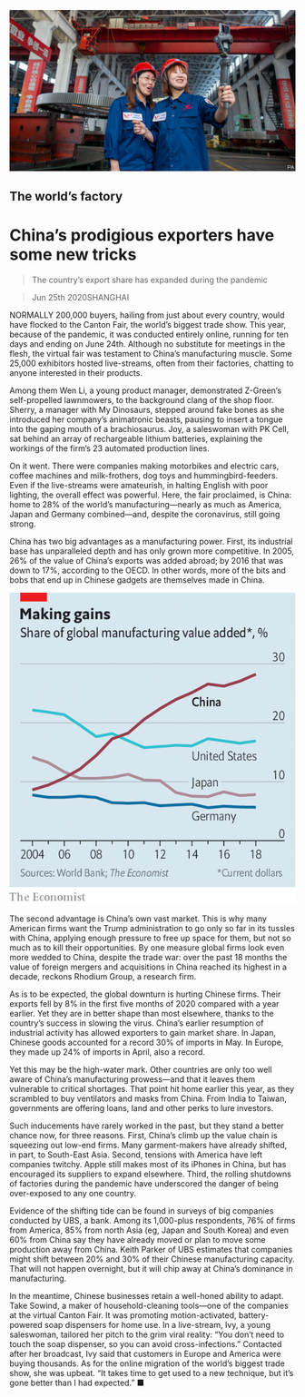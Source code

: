 ![](./images/20200627_FNP001_0.jpg)

## The world’s factory

# China’s prodigious exporters have some new tricks

> The country’s export share has expanded during the pandemic

> Jun 25th 2020SHANGHAI

NORMALLY 200,000 buyers, hailing from just about every country, would have flocked to the Canton Fair, the world’s biggest trade show. This year, because of the pandemic, it was conducted entirely online, running for ten days and ending on June 24th. Although no substitute for meetings in the flesh, the virtual fair was testament to China’s manufacturing muscle. Some 25,000 exhibitors hosted live-streams, often from their factories, chatting to anyone interested in their products.

Among them Wen Li, a young product manager, demonstrated Z-Green’s self-propelled lawnmowers, to the background clang of the shop floor. Sherry, a manager with My Dinosaurs, stepped around fake bones as she introduced her company’s animatronic beasts, pausing to insert a tongue into the gaping mouth of a brachiosaurus. Joy, a saleswoman with PK Cell, sat behind an array of rechargeable lithium batteries, explaining the workings of the firm’s 23 automated production lines.

On it went. There were companies making motorbikes and electric cars, coffee machines and milk-frothers, dog toys and hummingbird-feeders. Even if the live-streams were amateurish, in halting English with poor lighting, the overall effect was powerful. Here, the fair proclaimed, is China: home to 28% of the world’s manufacturing—nearly as much as America, Japan and Germany combined—and, despite the coronavirus, still going strong.

China has two big advantages as a manufacturing power. First, its industrial base has unparalleled depth and has only grown more competitive. In 2005, 26% of the value of China’s exports was added abroad; by 2016 that was down to 17%, according to the OECD. In other words, more of the bits and bobs that end up in Chinese gadgets are themselves made in China.

![](./images/20200627_FNC188.png)

The second advantage is China’s own vast market. This is why many American firms want the Trump administration to go only so far in its tussles with China, applying enough pressure to free up space for them, but not so much as to kill their opportunities. By one measure global firms look even more wedded to China, despite the trade war: over the past 18 months the value of foreign mergers and acquisitions in China reached its highest in a decade, reckons Rhodium Group, a research firm.

As is to be expected, the global downturn is hurting Chinese firms. Their exports fell by 8% in the first five months of 2020 compared with a year earlier. Yet they are in better shape than most elsewhere, thanks to the country’s success in slowing the virus. China’s earlier resumption of industrial activity has allowed exporters to gain market share. In Japan, Chinese goods accounted for a record 30% of imports in May. In Europe, they made up 24% of imports in April, also a record.

Yet this may be the high-water mark. Other countries are only too well aware of China’s manufacturing prowess—and that it leaves them vulnerable to critical shortages. That point hit home earlier this year, as they scrambled to buy ventilators and masks from China. From India to Taiwan, governments are offering loans, land and other perks to lure investors.

Such inducements have rarely worked in the past, but they stand a better chance now, for three reasons. First, China’s climb up the value chain is squeezing out low-end firms. Many garment-makers have already shifted, in part, to South-East Asia. Second, tensions with America have left companies twitchy. Apple still makes most of its iPhones in China, but has encouraged its suppliers to expand elsewhere. Third, the rolling shutdowns of factories during the pandemic have underscored the danger of being over-exposed to any one country.

Evidence of the shifting tide can be found in surveys of big companies conducted by UBS, a bank. Among its 1,000-plus respondents, 76% of firms from America, 85% from north Asia (eg, Japan and South Korea) and even 60% from China say they have already moved or plan to move some production away from China. Keith Parker of UBS estimates that companies might shift between 20% and 30% of their Chinese manufacturing capacity. That will not happen overnight, but it will chip away at China’s dominance in manufacturing.

In the meantime, Chinese businesses retain a well-honed ability to adapt. Take Sowind, a maker of household-cleaning tools—one of the companies at the virtual Canton Fair. It was promoting motion-activated, battery-powered soap dispensers for home use. In a live-stream, Ivy, a young saleswoman, tailored her pitch to the grim viral reality: “You don’t need to touch the soap dispenser, so you can avoid cross-infections.” Contacted after her broadcast, Ivy said that customers in Europe and America were buying thousands. As for the online migration of the world’s biggest trade show, she was upbeat. “It takes time to get used to a new technique, but it’s gone better than I had expected.” ■